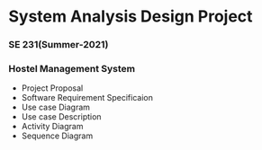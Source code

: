 # System Analysis Design Project
### SE 231(Summer-2021)
### Hostel Management System
- Project Proposal 
- Software Requirement Specificaion
- Use case Diagram
- Use case Description
- Activity Diagram
- Sequence Diagram
